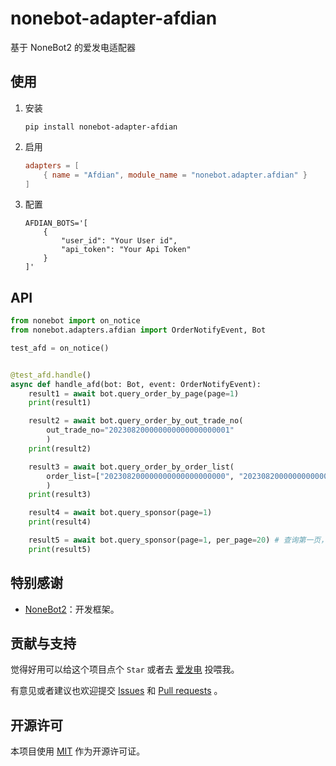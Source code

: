 # nonebot-adapter-afdian

基于 NoneBot2 的爱发电适配器

## 使用

1.  安装
    ```shell
    pip install nonebot-adapter-afdian
    ```

2.  启用
    ```toml
    adapters = [
        { name = "Afdian", module_name = "nonebot.adapter.afdian" }
    ]
    ```

3.  配置
    ```dotenv
    AFDIAN_BOTS='[
        {
            "user_id": "Your User id",
            "api_token": "Your Api Token"
        }
    ]'
    ```

## API

```python
from nonebot import on_notice
from nonebot.adapters.afdian import OrderNotifyEvent, Bot

test_afd = on_notice()


@test_afd.handle()
async def handle_afd(bot: Bot, event: OrderNotifyEvent):
    result1 = await bot.query_order_by_page(page=1)
    print(result1)

    result2 = await bot.query_order_by_out_trade_no(
        out_trade_no="202308200000000000000000001"
        )
    print(result2)

    result3 = await bot.query_order_by_order_list(
        order_list=["202308200000000000000000000", "202308200000000000000000001"]
        )
    print(result3)

    result4 = await bot.query_sponsor(page=1)
    print(result4)

    result5 = await bot.query_sponsor(page=1, per_page=20) # 查询第一页，每页20个
    print(result5)
```

## 特别感谢

- [NoneBot2](https://github.com/nonebot/nonebot2)：开发框架。

## 贡献与支持

觉得好用可以给这个项目点个 `Star` 或者去 [爱发电](https://afdian.net/a/17TheWord) 投喂我。

有意见或者建议也欢迎提交 [Issues](https://github.com/MineGraphCN/nonebot-adapter-afdian/issues)
和 [Pull requests](https://github.com/MineGraphCN/nonebot-adapter-afdian/pulls) 。

## 开源许可

本项目使用 [MIT](./LICENSE) 作为开源许可证。

